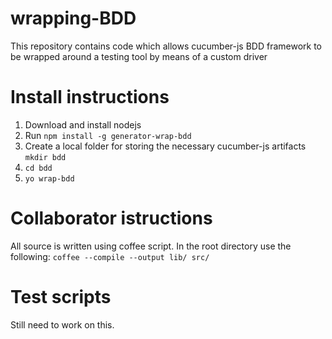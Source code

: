 # wrapping-BDD
This repository contains code which allows cucumber-js BDD framework to be wrapped around a testing tool by means of a custom driver

# Install instructions
1. Download and install nodejs
2. Run `npm install -g generator-wrap-bdd`
3. Create a local folder for storing the necessary cucumber-js artifacts `mkdir bdd`
4. `cd bdd`
5. `yo wrap-bdd`

# Collaborator istructions
All source is written using coffee script. In the root directory use the following:
  `coffee --compile --output lib/ src/`

# Test scripts
Still need to work on this.
